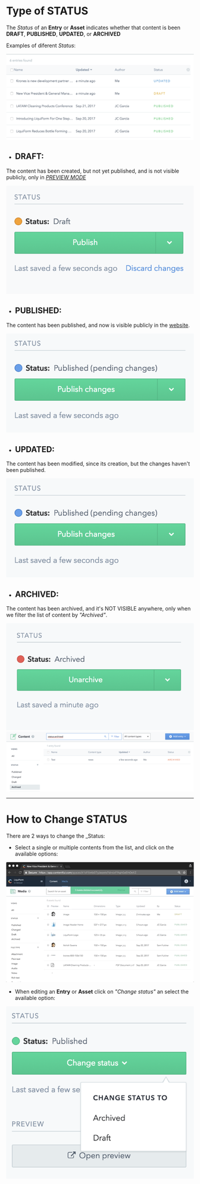 # Type of STATUS

The _Status_ of an **Entry** or **Asset** indicates whether that content is been **DRAFT**, **PUBLISHED**, **UPDATED**, or **ARCHIVED** 

Examples of diferent _Status_:

![Status](./images/status.png)

- ## DRAFT: 
The content has been created, but not yet published, and is not visible publicly, only in [_PREVIEW MODE_](./CMS-Preview)

![DRAFT](./images/statusDraft.png)

- ## PUBLISHED:
The content has been published, and now is visible publicly in the [website](http://www.liquiformgroup.com).

![PUBLISHED](./images/statusPublished.png)

- ## UPDATED:
The content has been modified, since its creation, but the changes haven't been published. 

![UPDATED](./images/statusUpdated.png)

- ## ARCHIVED:
The content has been archived, and it's NOT VISIBLE anywhere, only when we filter the list of content by _"Archived"_. 

![ARCHIVED](./images/statusArchived.png)
![ARCHIVED](./images/entryArchived.png)

____

# How to Change STATUS

There are 2 ways to change the _Status:
- Select a single or multiple contents from the list, and click on the available options:

![Publish Asset](./videos/publishAsset.gif)

- When editing an **Entry** or **Asset** click on _"Change status"_ an select the available option:

![Change Status](./images/changeStatus.png)



